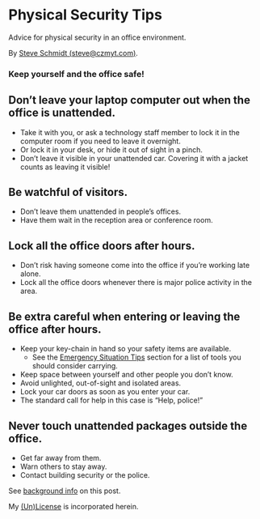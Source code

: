 
# Physical Security Tips
Advice for physical security in an office environment.

By [Steve Schmidt (steve@czmyt.com)](mailto:steve@czmyt.com).

### Keep yourself and the office safe!

## Don’t leave your laptop computer out when the office is unattended.
- Take it with you, or ask a technology staff member to lock it in the computer room if you need to leave it overnight.
- Or lock it in your desk, or hide it out of sight in a pinch.
- Don’t leave it visible in your unattended car. Covering it with a jacket counts as leaving it visible!

## Be watchful of visitors.
- Don’t leave them unattended in people’s offices.
- Have them wait in the reception area or conference room.

## Lock all the office doors after hours.
- Don’t risk having someone come into the office if you’re working late alone.
- Lock all the office doors whenever there is major police activity in the area.

## Be extra careful when entering or leaving the office after hours.
- Keep your key-chain in hand so your safety items are available.
    - See the [Emergency Situation Tips](emergency-situation-tips.md) section for a list of tools you should consider carrying.
- Keep space between yourself and other people you don’t know.
- Avoid unlighted, out-of-sight and isolated areas.
- Lock your car doors as soon as you enter your car.
- The standard call for help in this case is “Help, police!”

## Never touch unattended packages outside the office.
- Get far away from them.
- Warn others to stay away.
- Contact building security or the police.

See [background info](README.md) on this post.

My [(Un)License](UNLICENSE.md) is incorporated herein.

